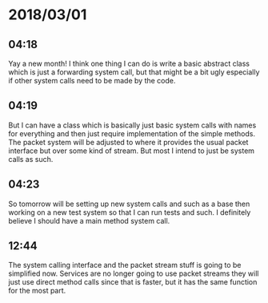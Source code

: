 # 2018/03/01

## 04:18

Yay a new month! I think one thing I can do is write a basic abstract class
which is just a forwarding system call, but that might be a bit ugly
especially if other system calls need to be made by the code.

## 04:19

But I can have a class which is basically just basic system calls with
names for everything and then just require implementation of the simple
methods. The packet system will be adjusted to where it provides the usual
packet interface but over some kind of stream. But most I intend to just be
system calls as such.

## 04:23

So tomorrow will be setting up new system calls and such as a base then
working on a new test system so that I can run tests and such. I definitely
believe I should have a main method system call.

## 12:44

The system calling interface and the packet stream stuff is going to be
simplified now. Services are no longer going to use packet streams they will
just use direct method calls since that is faster, but it has the same
function for the most part.
